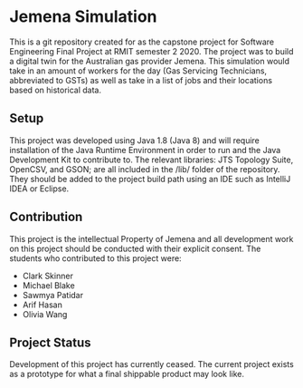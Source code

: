 # Jemena Simulation
This is a git repository created for as the capstone project for Software Engineering Final Project at RMIT semester 2 2020. The project was to build a digital twin
for the Australian gas provider Jemena. This simulation would take in an amount of workers for the day (Gas Servicing Technicians, 
abbreviated to GSTs) as well as take in a list of jobs and their locations based on historical data.

## Setup
This project was developed using Java 1.8 (Java 8) and will require installation of the Java Runtime Environment in order to run
and the Java Development Kit to contribute to. The relevant libraries: JTS Topology Suite, OpenCSV, and GSON; are all included in 
the /lib/ folder of the repository. They should be added to the project build path using an IDE such as IntelliJ IDEA or Eclipse.

## Contribution
This project is the intellectual Property of Jemena and all development work on this project should be conducted with their explicit consent.
The students who contributed to this project were:
* Clark Skinner
* Michael Blake
* Sawmya Patidar
* Arif Hasan
* Olivia Wang

## Project Status
Development of this project has currently ceased. The current project exists as a prototype for what a final shippable product may look like.



